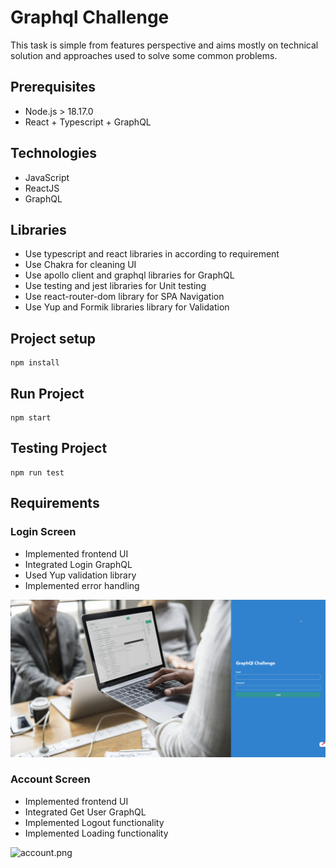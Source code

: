 # Graphql Challenge
This task is simple from features perspective and aims mostly on technical solution and approaches used to solve some common problems.

## Prerequisites

-   Node.js > 18.17.0
-   React + Typescript + GraphQL

## Technologies
-   JavaScript
-   ReactJS
-   GraphQL

## Libraries
-   Use typescript and react libraries in according to requirement
-   Use Chakra for cleaning UI
-   Use apollo client and graphql libraries for GraphQL
-   Use testing and jest libraries for Unit testing
-   Use react-router-dom library for SPA Navigation
-   Use Yup and Formik libraries library for Validation

## Project setup
```
npm install
```

## Run Project
```
npm start
```

## Testing Project
```
npm run test
```

## Requirements

### Login Screen
-   Implemented frontend UI
-   Integrated Login GraphQL
-   Used Yup validation library
-   Implemented error handling

![login.png](public%2Flogin.png)

### Account Screen
-   Implemented frontend UI
-   Integrated Get User GraphQL
-   Implemented Logout functionality
-   Implemented Loading functionality

![account.png](public%2Faccount.png)
